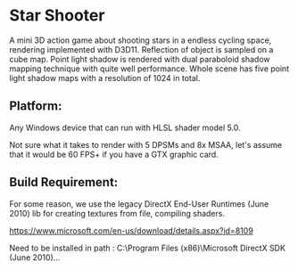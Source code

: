 # Star Shooter
A mini 3D action game about shooting stars in a endless cycling space, rendering implemented with D3D11.
Reflection of object is sampled on a cube map.
Point light shadow is rendered with dual paraboloid shadow mapping technique with quite well performance.
Whole scene has five point light shadow maps with a resolution of 1024 in total.

## Platform:

Any Windows device that can run with HLSL shader model 5.0.

Not sure what it takes to render with 5 DPSMs and 8x MSAA, let's assume that it would be 60 FPS+ if you have a GTX graphic card.

## Build Requirement:

For some reason, we use the legacy DirectX End-User Runtimes (June 2010) lib for creating textures from file, compiling shaders.

https://www.microsoft.com/en-us/download/details.aspx?id=8109

Need to be installed in path : C:\Program Files (x86)\Microsoft DirectX SDK (June 2010)\...
